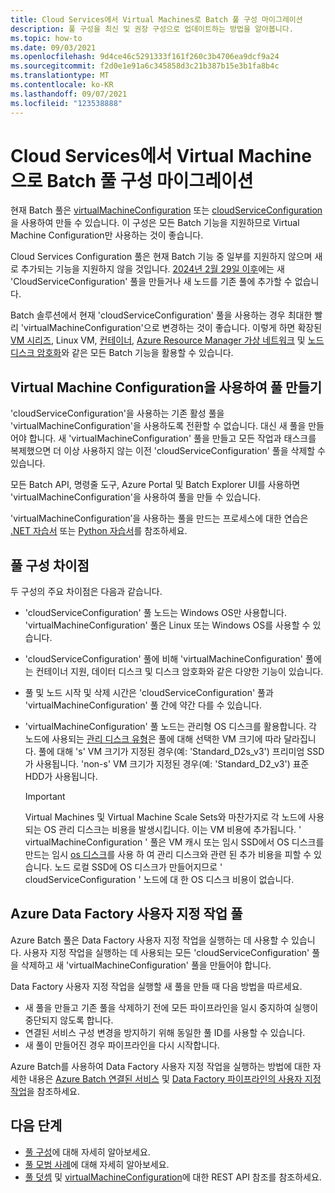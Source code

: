 ```yaml
---
title: Cloud Services에서 Virtual Machines로 Batch 풀 구성 마이그레이션
description: 풀 구성을 최신 및 권장 구성으로 업데이트하는 방법을 알아봅니다.
ms.topic: how-to
ms.date: 09/03/2021
ms.openlocfilehash: 9d4ce46c5291333f161f260c3b4706ea9dcf9a24
ms.sourcegitcommit: f2d0e1e91a6c345858d3c21b387b15e3b1fa8b4c
ms.translationtype: MT
ms.contentlocale: ko-KR
ms.lasthandoff: 09/07/2021
ms.locfileid: "123538888"
---
```

# <a name="migrate-batch-pool-configuration-from-cloud-services-to-virtual-machine"></a>Cloud Services에서 Virtual Machine으로 Batch 풀 구성 마이그레이션

현재 Batch 풀은 [virtualMachineConfiguration](/rest/api/batchservice/pool/add#virtualmachineconfiguration) 또는 [cloudServiceConfiguration](/rest/api/batchservice/pool/add#cloudserviceconfiguration)을 사용하여 만들 수 있습니다. 이 구성은 모든 Batch 기능을 지원하므로 Virtual Machine Configuration만 사용하는 것이 좋습니다.

Cloud Services Configuration 풀은 현재 Batch 기능 중 일부를 지원하지 않으며 새로 추가되는 기능을 지원하지 않을 것입니다. [2024년 2월 29일 이후](https://azure.microsoft.com/updates/azure-batch-cloudserviceconfiguration-pools-will-be-retired-on-29-february-2024/)에는 새 'CloudServiceConfiguration' 풀을 만들거나 새 노드를 기존 풀에 추가할 수 없습니다.

Batch 솔루션에서 현재 'cloudServiceConfiguration' 풀을 사용하는 경우 최대한 빨리 'virtualMachineConfiguration'으로 변경하는 것이 좋습니다. 이렇게 하면 확장된 [VM 시리즈](batch-pool-vm-sizes.md), Linux VM, [컨테이너](batch-docker-container-workloads.md), [Azure Resource Manager 가상 네트워크](batch-virtual-network.md) 및 [노드 디스크 암호화](disk-encryption.md)와 같은 모든 Batch 기능을 활용할 수 있습니다.

## <a name="create-a-pool-using-virtual-machine-configuration"></a>Virtual Machine Configuration을 사용하여 풀 만들기

'cloudServiceConfiguration'을 사용하는 기존 활성 풀을 'virtualMachineConfiguration'을 사용하도록 전환할 수 없습니다. 대신 새 풀을 만들어야 합니다. 새 'virtualMachineConfiguration' 풀을 만들고 모든 작업과 태스크를 복제했으면 더 이상 사용하지 않는 이전 'cloudServiceConfiguration' 풀을 삭제할 수 있습니다.

모든 Batch API, 명령줄 도구, Azure Portal 및 Batch Explorer UI를 사용하면 'virtualMachineConfiguration'을 사용하여 풀을 만들 수 있습니다.

'virtualMachineConfiguration’을 사용하는 풀을 만드는 프로세스에 대한 연습은 [.NET 자습서](tutorial-parallel-dotnet.md) 또는 [Python 자습서](tutorial-parallel-python.md)를 참조하세요.

## <a name="pool-configuration-differences"></a>풀 구성 차이점

두 구성의 주요 차이점은 다음과 같습니다.

- 'cloudServiceConfiguration' 풀 노드는 Windows OS만 사용합니다. 'virtualMachineConfiguration' 풀은 Linux 또는 Windows OS를 사용할 수 있습니다.
- 'cloudServiceConfiguration' 풀에 비해 'virtualMachineConfiguration' 풀에는 컨테이너 지원, 데이터 디스크 및 디스크 암호화와 같은 다양한 기능이 있습니다.
- 풀 및 노드 시작 및 삭제 시간은 'cloudServiceConfiguration' 풀과 'virtualMachineConfiguration' 풀 간에 약간 다를 수 있습니다.
- 'virtualMachineConfiguration' 풀 노드는 관리형 OS 디스크를 활용합니다. 각 노드에 사용되는 [관리 디스크 유형](../virtual-machines/disks-types.md)은 풀에 대해 선택한 VM 크기에 따라 달라집니다. 풀에 대해 's' VM 크기가 지정된 경우(예: 'Standard_D2s_v3') 프리미엄 SSD가 사용됩니다. 'non-s' VM 크기가 지정된 경우(예: 'Standard_D2_v3') 표준 HDD가 사용됩니다.

   > [!IMPORTANT]
   > Virtual Machines 및 Virtual Machine Scale Sets와 마찬가지로 각 노드에 사용되는 OS 관리 디스크는 비용을 발생시킵니다. 이는 VM 비용에 추가됩니다. ' virtualMachineConfiguration ' 풀은 VM 캐시 또는 임시 SSD에서 OS 디스크를 만드는 임시 [os 디스크](create-pool-ephemeral-os-disk.md)를 사용 하 여 관리 디스크와 관련 된 추가 비용을 피할 수 있습니다. 노드 로컬 SSD에 OS 디스크가 만들어지므로 ' cloudServiceConfiguration ' 노드에 대 한 OS 디스크 비용이 없습니다.

## <a name="azure-data-factory-custom-activity-pools"></a>Azure Data Factory 사용자 지정 작업 풀

Azure Batch 풀은 Data Factory 사용자 지정 작업을 실행하는 데 사용할 수 있습니다. 사용자 지정 작업을 실행하는 데 사용되는 모든 'cloudServiceConfiguration' 풀을 삭제하고 새 'virtualMachineConfiguration' 풀을 만들어야 합니다.

Data Factory 사용자 지정 작업을 실행할 새 풀을 만들 때 다음 방법을 따르세요.

- 새 풀을 만들고 기존 풀을 삭제하기 전에 모든 파이프라인을 일시 중지하여 실행이 중단되지 않도록 합니다.
- 연결된 서비스 구성 변경을 방지하기 위해 동일한 풀 ID를 사용할 수 있습니다.
- 새 풀이 만들어진 경우 파이프라인을 다시 시작합니다.

Azure Batch를 사용하여 Data Factory 사용자 지정 작업을 실행하는 방법에 대한 자세한 내용은 [Azure Batch 연결된 서비스](../data-factory/compute-linked-services.md#azure-batch-linked-service) 및 [Data Factory 파이프라인의 사용자 지정 작업](../data-factory/transform-data-using-dotnet-custom-activity.md)을 참조하세요.

## <a name="next-steps"></a>다음 단계

- [풀 구성](nodes-and-pools.md#configurations)에 대해 자세히 알아보세요.
- [풀 모범 사례](best-practices.md#pools)에 대해 자세히 알아보세요.
- [풀 덧셈](/rest/api/batchservice/pool/add) 및 [virtualMachineConfiguration](/rest/api/batchservice/pool/add#virtualmachineconfiguration)에 대한 REST API 참조를 참조하세요.